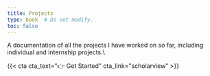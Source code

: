 ```yaml
---
title: Projects
type: book  # Do not modify.
toc: false
---
```

A documentation of all the projects I have worked on so far, including individual and internship projects.\
<!-- 这里记录以前做过的所有项目，包括个人项目和工作项目 -->
{{< cta cta_text="👉 Get Started" cta_link="scholarview" >}}